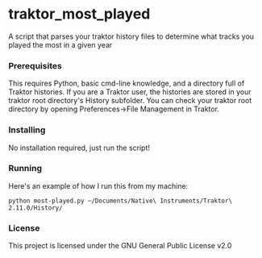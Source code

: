# traktor_most_played
A script that parses your traktor history files to determine what tracks you played the most in a given year

### Prerequisites
This requires Python, basic cmd-line knowledge, and a directory full of Traktor histories. If you are a Traktor user, the histories are stored in your traktor root directory's History subfolder.
You can check your traktor root directory by opening Preferences->File Management in Traktor.

### Installing
No installation required, just run the script!

### Running
Here's an example of how I run this from my machine:
```
python most-played.py ~/Documents/Native\ Instruments/Traktor\ 2.11.0/History/
```

### License
This project is licensed under the GNU General Public License v2.0

